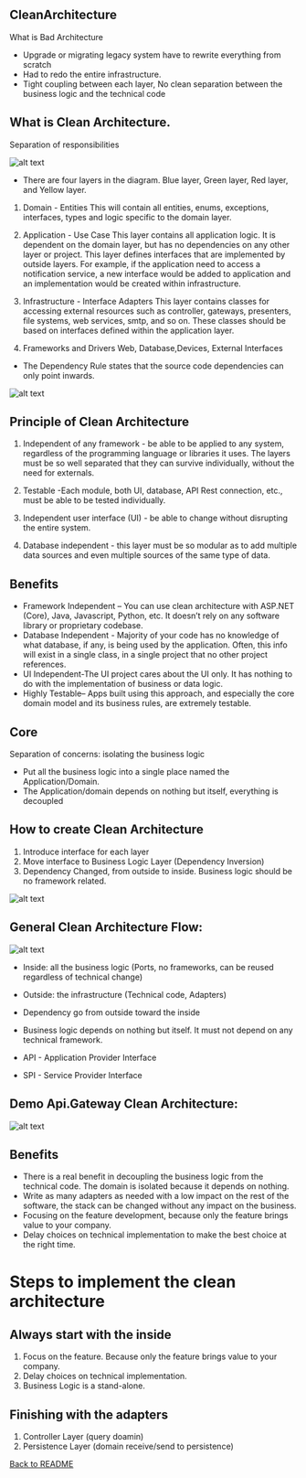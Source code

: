 ## CleanArchitecture

What is Bad Architecture

- Upgrade or migrating legacy system have to rewrite everything from scratch
- Had to redo the entire infrastructure.
- Tight coupling between each layer, No clean separation between the business logic and the technical code

## What is Clean Architecture.

Separation of responsibilities

![alt text](./CleanArchitecture.jpg)

- There are four layers in the diagram. Blue layer, Green layer, Red layer, and Yellow layer.

1.  Domain - Entities
    This will contain all entities, enums, exceptions, interfaces, types and logic specific to the domain layer.

2.  Application - Use Case
    This layer contains all application logic. It is dependent on the domain layer, but has no dependencies on any other layer or project. This layer defines interfaces that are implemented by outside layers. For example, if the application need to access a notification service, a new interface would be added to application and an implementation would be created within infrastructure.

3.  Infrastructure - Interface Adapters
    This layer contains classes for accessing external resources such as controller, gateways, presenters, file systems, web services, smtp, and so on. These classes should be based on interfaces defined within the application layer.

4.  Frameworks and Drivers
    Web, Database,Devices, External Interfaces

- The Dependency Rule
  states that the source code dependencies can only point inwards.

![alt text](./CleanArchitecture2.jpg)

## Principle of Clean Architecture

1. Independent of any framework - be able to be applied to any system, regardless of the programming language or libraries it uses. The layers must be so well separated that they can survive individually, without the need for externals.

2. Testable -Each module, both UI, database, API Rest connection, etc., must be able to be tested individually.

3. Independent user interface (UI) - be able to change without disrupting the entire system.

4. Database independent - this layer must be so modular as to add multiple data sources and even multiple sources of the same type of data.

## Benefits

- Framework Independent – You can use clean architecture with ASP.NET (Core), Java, Javascript, Python, etc. It doesn’t rely on any software library or proprietary codebase.
- Database Independent - Majority of your code has no knowledge of what database, if any, is being used by the application. Often, this info will exist in a single class, in a single project that no other project references.
- UI Independent-The UI project cares about the UI only. It has nothing to do with the implementation of business or data logic.
- Highly Testable– Apps built using this approach, and especially the core domain model and its business rules, are extremely testable.

## Core

Separation of concerns: isolating the business logic

- Put all the business logic into a single place named the Application/Domain.
- The Application/domain depends on nothing but itself, everything is decoupled

## How to create Clean Architecture

1. Introduce interface for each layer
2. Move interface to Business Logic Layer (Dependency Inversion)
3. Dependency Changed, from outside to inside. Business logic should be no framework related.

![alt text](./3Tier-DDD-Architecture.jpg)

## General Clean Architecture Flow:

![alt text](./General-Clean-Architecture.jpg)

- Inside: all the business logic (Ports, no frameworks, can be reused regardless of technical change)
- Outside: the infrastructure (Technical code, Adapters)
- Dependency go from outside toward the inside
- Business logic depends on nothing but itself. It must not depend on any technical framework.

- API - Application Provider Interface
- SPI - Service Provider Interface

## Demo Api.Gateway Clean Architecture:

![alt text](./Api.Gateway-Clean-Architecture.jpg)

## Benefits

- There is a real benefit in decoupling the business logic from the technical code. The domain is isolated because it depends on nothing.
- Write as many adapters as needed with a low impact on the rest of the software, the stack can be changed without any impact on the business.
- Focusing on the feature development, because only the feature brings value to your company.
- Delay choices on technical implementation to make the best choice at the right time.

# Steps to implement the clean architecture

## Always start with the inside

1. Focus on the feature. Because only the feature brings value to your company.
2. Delay choices on technical implementation.
3. Business Logic is a stand-alone.

## Finishing with the adapters

1. Controller Layer (query doamin)
2. Persistence Layer (domain receive/send to persistence)

[Back to README](../README.md)
